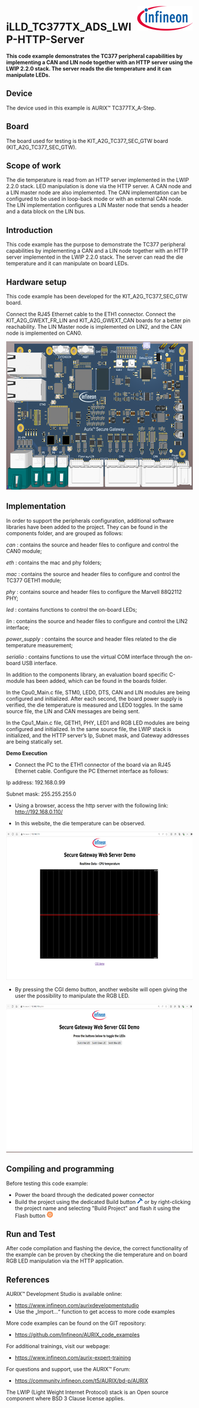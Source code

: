 <img src="docs/images/IFX_LOGO_600.gif" align="right" width="150" />  

# iLLD_TC377TX_ADS_LWIP-HTTP-Server
**This code example demonstrates the TC377 peripheral capabilities by implementing a CAN and LIN node together with an HTTP server using the LWIP 2.2.0 stack. The server reads the die temperature and it can manipulate LEDs.**

## Device  
The device used in this example is AURIX™ TC377TX_A-Step. 

## Board  
   
The board used for testing is the KIT_A2G_TC377_SEC_GTW board (KIT_A2G_TC377_SEC_GTW).  

## Scope of work   

The die temperature is read from an HTTP server implemented in the LWIP 2.2.0 stack. LED manipulation is done via the HTTP server.
A CAN node and a LIN master node are also implemented. The CAN implementation can be configured to be used in loop-back mode or with an external CAN node. The LIN implementation configures a LIN Master node that sends a header and a data block on the LIN bus.

## Introduction  

This code example has the purpose to demonstrate the TC377 peripheral capabilities by implementing a CAN and a LIN node together with an HTTP server implemented in the LWIP 2.2.0 stack. The server can read the die temperature and it can manipulate on board LEDs.

## Hardware setup  
 
This code example has been developed for the KIT_A2G_TC377_SEC_GTW board.

Connect the RJ45 Ethernet cable to the ETH1 connector. Connect the KIT_A2G_GWEXT_FR_LIN and KIT_A2G_GWEXT_CAN boards for a better pin reachability. The LIN Master node is implemented on LIN2, and the CAN node is implemented on CAN0. 

<img src="docs/images/Board.png" height="400" />

## Implementation  

In order to support the peripherals configuration, additional software libraries have been added to the project.
They can be found in the components folder, and are grouped as follows:

*can* : contains the source and header files to configure and control the CAN0 module;

*eth* : contains the mac and phy folders;

*mac* : contains the source and header files to configure and control the  TC377 GETH1 module;

*phy* : contains source and header files to configure the Marvell 88Q2112 PHY;

*led* : contains functions to control the on-board LEDs;

*lin* : contains the source and header files to configure and control the LIN2 interface;

*power_supply* : contains the source and header files related to the die temperature measurement; 

*serialio* : contains functions to use the virtual COM interface through the on-board USB interface.

In addition to the components library, an evaluation board specific C-module has been added, which can be found in the boards folder.


In the Cpu0_Main.c file, STM0, LED0, DTS, CAN and LIN modules are being configured and initialized. After each second, the board power supply is verified, the die temperature is measured and LED0 toggles. In the same source file, the LIN and CAN messages are being sent.

In the Cpu1_Main.c file, GETH1, PHY, LED1 and RGB LED modules are being configured and initialized. In the same source file, the LWIP stack is initialized, and the HTTP server’s Ip, Subnet mask, and Gateway addresses are being statically set. 

**Demo Execution**

- Connect the PC to the ETH1 connector of the board via an RJ45 Ethernet cable. Configure the PC Ethernet interface as follows: 

Ip address: 192.168.0.99

Subnet mask: 255.255.255.0

- Using a browser, access the http server with the following link: http://192.168.0.110/

- In this website, the die temperature can be observed.

<img src="docs/images/Temperature.png" height="400" />

- By pressing the CGI demo button, another website will open giving the user the possibility to manipulate the RGB LED.

<img src="docs/images/Buttons.png" height="400" />

## Compiling and programming
Before testing this code example:  
- Power the board through the dedicated power connector 
- Build the project using the dedicated Build button <img src="./Images/build_activeproj.gif" /> or by right-clicking the project name and selecting "Build Project" and flash it using the Flash button <img src="./Images/flash_activeproj.gif" />

## Run and Test   

After code compilation and flashing the device, the correct functionality of the example can be proven by checking the die temperature and on board RGB LED manipulation via the HTTP application.

## References  

AURIX™ Development Studio is available online:  
- <https://www.infineon.com/aurixdevelopmentstudio>  
- Use the „Import...“ function to get access to more code examples  

More code examples can be found on the GIT repository:  
- <https://github.com/Infineon/AURIX_code_examples>  

For additional trainings, visit our webpage:  
- <https://www.infineon.com/aurix-expert-training>  

For questions and support, use the AURIX™ Forum:  
- <https://community.infineon.com/t5/AURIX/bd-p/AURIX>  

The LWIP (Light Weight Internet Protocol) stack is an Open source component where BSD 3 Clause license applies.